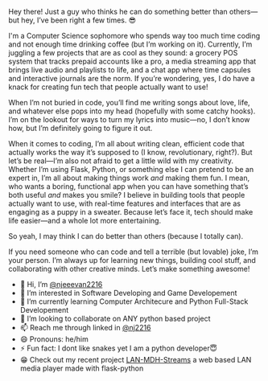 Hey there! Just a guy who thinks he can do something better than others—but hey, I’ve been right a few times. 😎

I'm a Computer Science sophomore who spends way too much time coding and not enough time drinking coffee (but I’m working on it). Currently, I’m juggling a few projects that are as cool as they sound: a grocery POS system that tracks prepaid accounts like a pro, a media streaming app that brings live audio and playlists to life, and a chat app where time capsules and interactive journals are the norm. If you’re wondering, yes, I do have a knack for creating fun tech that people actually want to use!

When I’m not buried in code, you’ll find me writing songs about love, life, and whatever else pops into my head (hopefully with some catchy hooks). I’m on the lookout for ways to turn my lyrics into music—no, I don’t know how, but I’m definitely going to figure it out.

When it comes to coding, I’m all about writing clean, efficient code that actually works the way it’s supposed to (I know, revolutionary, right?). But let’s be real—I’m also not afraid to get a little wild with my creativity. Whether I’m using Flask, Python, or something else I can pretend to be an expert in, I’m all about making things work _and_ making them fun. I mean, who wants a boring, functional app when you can have something that’s both useful _and_ makes you smile? I believe in building tools that people actually want to use, with real-time features and interfaces that are as engaging as a puppy in a sweater. Because let’s face it, tech should make life easier—and a whole lot more entertaining.

So yeah, I may think I can do better than others (because I totally can).

If you need someone who can code and tell a terrible (but lovable) joke, I’m your person. I’m always up for learning new things, building cool stuff, and collaborating with other creative minds. Let’s make something awesome!


- 👋 Hi, I’m [@njeeevan2216](https://github.com/njeeevan2216/)
- 👀 I’m interested in Software Developing and Game Developement
- 🌱 I’m currently learning Computer Architecure and Python Full-Stack Developement
- 💞️ I’m looking to collaborate on ANY python based project
- 📫 Reach me through linked in [@nj2216](https://www.linkedin.com/in/nj2216/)
- 😄 Pronouns: he/him
- ⚡ Fun fact: I dont like snakes yet I am a python developer😇
- 😁 Check out my recent project [LAN-MDH-Streams](https://github.com/njeeevan2216/LAN-MDH-Streams) a web based LAN media player made with flask-python

<!---
njeeevan2216/njeeevan2216 is a ✨ special ✨ repository because its `README.md` (this file) appears on your GitHub profile.
You can click the Preview link to take a look at your changes.
--->
